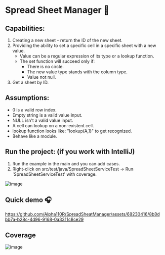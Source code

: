 # Spread Sheet Manager :memo:


## Capabilities:
1) Creating a new sheet - return the ID of the new sheet.
2) Providing the ability to set a specific cell in a specific sheet with a new value.
   - Value can be a regular expression of its type or a lookup function.
   - The set function will succeed only if:
     - There is no circle.
     - The new value type stands with the column type.
     - Value not null.
3) Get a sheet by ID.

## Assumptions:
- 0 is a valid row index.
- Empty string is a valid value input.
- NULL isn't a valid value input.
- A cell can lookup on a non-existent cell.
- lookup function looks like: "lookup(A,1)" to get recognized.
- Behave like a module.

## Run the project: (if you work with IntelliJ)
1) Run the example in the main and you can add cases.
2) Right-click on src/test/java/SpreadSheetServiceTest -> Run 'SpreadSheetServiceTest' with coverage.

![image](https://github.com/Alpha110R/SpreadSheatManager/assets/68230416/047a8dd8-6ec6-4d51-97ff-b2d94e4b2f7a)

## Quick demo :headphones:

https://github.com/Alpha110R/SpreadSheatManager/assets/68230416/8b8dbb7a-b28c-4d96-9168-0a3311c8ce29

## Coverage

![image](https://github.com/Alpha110R/SpreadSheatManager/assets/68230416/ea10e055-1c54-426e-a7c1-21eb82dbd5f4)




